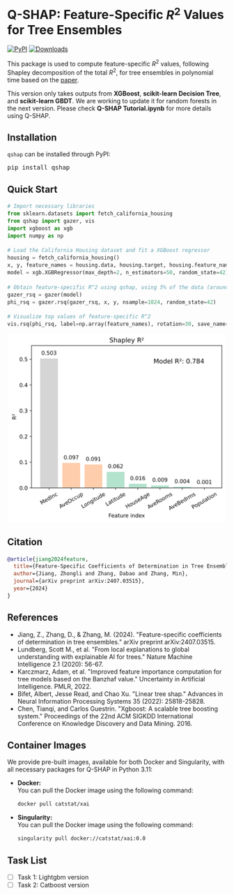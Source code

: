 # Q-SHAP: Feature-Specific $R^2$ Values for Tree Ensembles

[![PyPI](https://img.shields.io/pypi/v/qshap)](https://pypi.org/project/qshap/)
[![Downloads](https://static.pepy.tech/badge/qshap)](https://pepy.tech/project/qshap)

This package is used to compute feature-specific $R^2$ values, following Shapley decomposition of the total $R^2$, for tree ensembles in polynomial time based on the [paper](https://arxiv.org/abs/2407.03515).

This version only takes outputs from **XGBoost**, **scikit-learn Decision Tree**, and **scikit-learn GBDT**. We are working to update it for random forests in the next version. Please check **Q-SHAP Tutorial.ipynb** for more details using Q-SHAP.

## Installation

`qshap` can be installed through PyPI:

<pre>
pip install qshap
</pre>

## Quick Start

```python
# Import necessary libraries
from sklearn.datasets import fetch_california_housing
from qshap import gazer, vis
import xgboost as xgb
import numpy as np

# Load the California Housing dataset and fit a XGBoost regressor
housing = fetch_california_housing()
x, y, feature_names = housing.data, housing.target, housing.feature_names
model = xgb.XGBRegressor(max_depth=2, n_estimators=50, random_state=42).fit(x, y)

# Obtain feature-specific R^2 using qshap, using 5% of the data (around 1000)
gazer_rsq = gazer(model)
phi_rsq = gazer.rsq(gazer_rsq, x, y, nsample=1024, random_state=42)

# Visualize top values of feature-specific R^2
vis.rsq(phi_rsq, label=np.array(feature_names), rotation=30, save_name="cal_housing", color_map_name="Pastel2")
```

<p align="center">
  <img width="500" src="./figs/cal_housing.png" />
</p>

## Citation

```bibtex
@article{jiang2024feature,
  title={Feature-Specific Coefficients of Determination in Tree Ensembles},
  author={Jiang, Zhongli and Zhang, Dabao and Zhang, Min},
  journal={arXiv preprint arXiv:2407.03515},
  year={2024}
}
```

## References

- Jiang, Z., Zhang, D., & Zhang, M. (2024). "Feature-specific coefficients of determination in tree ensembles." arXiv preprint arXiv:2407.03515.
- Lundberg, Scott M., et al. "From local explanations to global understanding with explainable AI for trees." Nature Machine Intelligence 2.1 (2020): 56-67.
- Karczmarz, Adam, et al. "Improved feature importance computation for tree models based on the Banzhaf value." Uncertainty in Artificial Intelligence. PMLR, 2022.
- Bifet, Albert, Jesse Read, and Chao Xu. "Linear tree shap." Advances in Neural Information Processing Systems 35 (2022): 25818-25828.
- Chen, Tianqi, and Carlos Guestrin. "Xgboost: A scalable tree boosting system." Proceedings of the 22nd ACM SIGKDD International Conference on Knowledge Discovery and Data Mining. 2016.

## Container Images

We provide pre-built images, available for both Docker and Singularity, with all necessary packages for Q-SHAP in Python 3.11:

- **Docker:**  
  You can pull the Docker image using the following command:
  ```sh
  docker pull catstat/xai
  ```
- **Singularity:**  
  You can pull the Docker image using the following command:
  ```sh
  singularity pull docker://catstat/xai:0.0
  ```

## Task List

- [ ] Task 1: Lightgbm version
- [ ] Task 2: Catboost version
